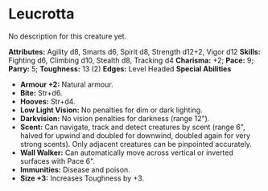 # Leucrotta

No description for this creature yet.

**Attributes:** Agility d8, Smarts d6, Spirit d8, Strength d12+2, Vigor
d12
**Skills:** Fighting d6, Climbing d10, Stealth d8, Tracking d4
**Charisma:** +2; **Pace:** 9; **Parry:** 5; **Toughness:** 13 (2)
**Edges:** Level Headed
**Special Abilities**

- **Armour +2:** Natural armour.
- **Bite:** Str+d6.
- **Hooves:** Str+d4.
- **Low Light Vision:** No penalties for dim or dark lighting.
- **Darkvision:** No vision penalties for darkness (range 12").
- **Scent:** Can navigate, track and detect creatures by scent (range
6", halved for upwind and doubled for downwind, doubled again for very
strong scents). Only adjacent creatures can be pinpointed accurately.
- **Wall Walker:** Can automatically move across vertical or inverted
surfaces with Pace 6".
- **Immunities:** Disease and poison.
- **Size +3:** Increases Toughness by +3.
